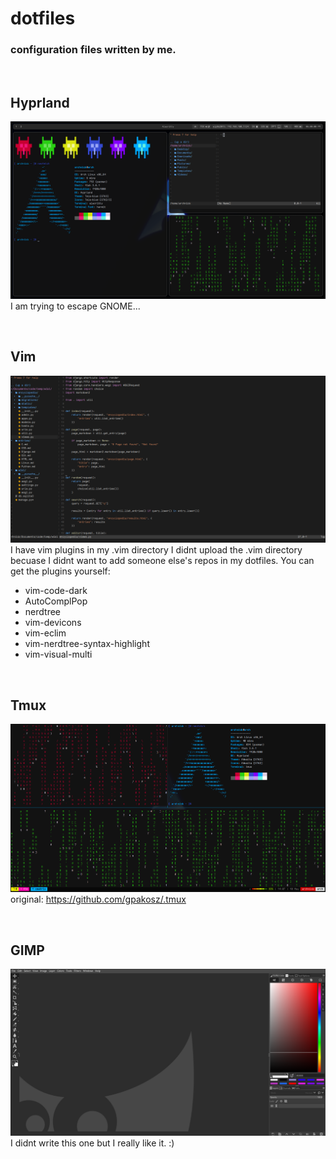 # dotfiles
### configuration files written by me.

<br>

## Hyprland
![workspace preview](screenshots/workspace.png)
I am trying to escape GNOME...

<br>

## Vim
![vim preview](screenshots/vim.png)
I have vim plugins in my .vim directory I didnt upload the .vim directory becuase I didnt want to add someone else's repos in my dotfiles. You can get the plugins yourself:

- vim-code-dark
- AutoComplPop
- nerdtree
- vim-devicons
- vim-eclim
- vim-nerdtree-syntax-highlight
- vim-visual-multi

<br>

## Tmux
![tmux preview](screenshots/tmux.png)
original: https://github.com/gpakosz/.tmux

<br>

## GIMP
![GIMP preview](screenshots/gimp.png)
I didnt write this one but I really like it. :)
